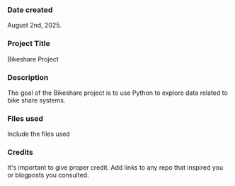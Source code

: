 ### Date created
August 2nd, 2025.

### Project Title
Bikeshare Project

### Description
The goal of the Bikeshare project is to use Python to explore data related to bike share systems.

### Files used
Include the files used

### Credits
It's important to give proper credit. Add links to any repo that inspired you or blogposts you consulted.

